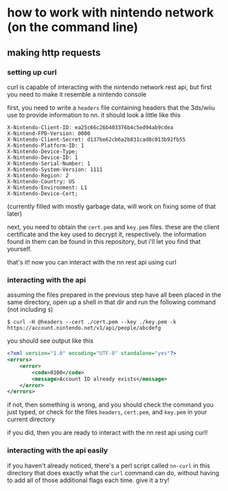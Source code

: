 # how to work with nintendo network (on the command line)

## making http requests

### setting up curl

curl is capable of interacting with the nintendo network rest api, but first
you need to make it resemble a nintendo console

first, you need to write a `headers` file containing headers that the 3ds/wiiu
use to provide information to nn. it should look a little like this

```
X-Nintendo-Client-ID: ea25c66c26b403376b4c5ed94ab9cdea
X-Nintend-FPD-Version: 0000
X-Nintendo-Client-Secret: d137be62cb6a2b831cad8c013b92fb55
X-Nintendo-Platform-ID: 1
X-Nintendo-Device-Type;
X-Nintendo-Device-ID: 1
X-Nintendo-Serial-Number: 1
X-Nintendo-System-Version: 1111
X-Nintendo-Region: 2
X-Nintendo-Country: US
X-Nintendo-Environment: L1
X-Nintendo-Device-Cert;
```
(currently filled with mostly garbage data, will work on fixing some of that later)

next, you need to obtain the `cert.pem` and `key.pem` files. these are the client
certificate and the key used to decrypt it, respectively. the information found in
them can be found in this repository, but i'll let you find that yourself.

that's it! now you can interact with the nn rest api using curl

### interacting with the api

assuming the files prepared in the previous step have all been placed in the same
directory, open up a shell in that dir and run the following command (not including
`$`)

```
$ curl -H @headers --cert ./cert.pem --key ./key.pem -k https://account.nintendo.net/v1/api/people/abcdefg
```

you should see output like this

```xml
<?xml version="1.0" encoding="UTF-8" standalone="yes"?>
<errors>
	<error>
		<code>0100</code>
		<message>Account ID already exists</message>
	</error>
</errors>
```

if not, then something is wrong, and you should check the command you just typed,
or check for the files `headers`, `cert.pem`, and `key.pem` in your current directory

if you did, then you are ready to interact with the nn rest api using curl!

### interacting with the api easily

if you haven't already noticed, there's a perl script called `nn-curl` in this directory
that does exactly what the `curl` command can do, without having to add all of
those additional flags each time. give it a try!
